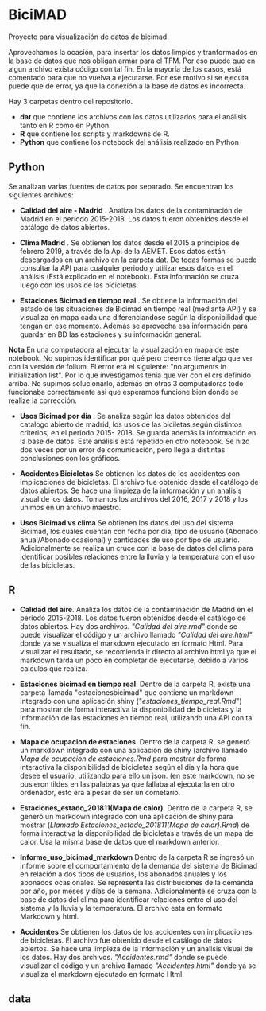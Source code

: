 # BiciMAD
Proyecto para visualización de datos de bicimad.

Aprovechamos la ocasión, para insertar los datos limpios y tranformados en la base de datos que nos obligan armar para el TFM. Por eso puede que en algun archivo exista código con tal fin. En la mayoría de los casos, está comentado para que no vuelva a ejecutarse. Por ese motivo si se ejecuta puede que de error, ya que la conexión a la base de datos es incorrecta.

Hay 3 carpetas dentro del repositorio.
- **dat** que contiene los archivos con los datos utilizados para el análisis tanto en R como en Python.
- **R** que contiene los scripts y markdowns de R.
- **Python** que contiene los notebook del análisis realizado en Python

## Python

Se analizan varias fuentes de datos por separado. Se encuentran los siguientes archivos:

* **Calidad del aire - Madrid** . Analiza los datos de la contaminación de Madrid en el período 2015-2018. Los datos fueron obtenidos desde el catálogo de datos abiertos.

* **Clima Madrid** .  Se obtienen los datos desde el 2015 a principios de febrero 2019, a través de la Api de la AEMET. Esos datos están descargados en un archivo en la carpeta dat. De todas formas se puede consultar la API para cualquier periodo y utilizar esos datos en el análisis (Está explicado en el notebook). Esta información se cruza luego con los usos de las bicicletas.

* **Estaciones Bicimad en tiempo real** . Se obtiene la información del estado de las situaciones de Bicimad en tiempo real (mediante API) y se visualiza en mapa cada una diferenciandose según la disponibilidad que tengan en ese momento. Además se aprovecha esa información para guardar en BD las estaciones y su información general.

**Nota** En una computadora al ejecutar la visualización en mapa de este notebook. No supimos identificar por qué pero creemos tiene algo que ver con la versión de folium. El error era el siguiente: "no arguments in initialization list". Por lo que investigamos tenia que ver con el crs definido arriba.
No supimos solucionarlo, además en otras 3 computadoras todo funcionaba correctamente asi que esperamos funcione bien donde se realize la corrección.

* **Usos Bicimad por día** . Se analiza según los datos obtenidos del catalogo abierto de madrid, los usos de las biciletas según distintos criterios, en el periodo 2015- 2018. Se guarda además la información en la base de datos. Este análisis está repetido en otro notebook. Se hizo dos veces por un error de comunicación, pero llega a distintas conclusiones con los gráficos.

* **Accidentes Bicicletas**
Se obtienen los datos de los accidentes con implicaciones de bicicletas. El archivo fue obtenido desde el catálogo de datos abiertos. Se hace una limpieza de la información y un analisis visual de los datos. Tomamos los archivos del 2016, 2017 y 2018 y los unimos en un archivo maestro. 

* **Usos Bicimad vs clima**
Se obtienen los datos del uso del sistema Bicimad, los cuales cuentan con fecha por día, tipo de usuario (Abonado anual/Abonado ocasional) y cantidades de uso por tipo de usuario. Adicionalmente se realiza un cruce con la base de datos del clima para identificar posibles relaciones entre la lluvia y la temperatura con el uso de las bicicletas.

## R

* **Calidad del aire**. Analiza los datos de la contaminación de Madrid en el periodo 2015-2018. Los datos fueron obtenidos desde el catálogo de datos abiertos.
Hay dos archivos. _"Calidad del aire.rmd"_ donde se puede visualizar el código y un archivo llamado _"Calidad del aire.html"_ donde ya se visualiza el markdown ejecutado en formato Html. Para visualizar el resultado, se recomienda ir directo al archivo html ya que el markdown tarda un poco en completar de ejecutarse, debido a varios calculos que realiza.

* **Estaciones bicimad en tiempo real**. Dentro de la carpeta R, existe una carpeta llamada "estacionesbicimad" que contiene un markdown integrado con una aplicación shiny ("_estaciones_tiempo_real.Rmd_") para mostrar de forma interactiva la disponibilidad de bicicletas y la información de las estaciones en tiempo real, utilizando una API con tal fin.

* **Mapa de ocupacion de estaciones**.  Dentro de la carpeta R, se generó un markdown integrado con una aplicación de shiny (archivo llamado _Mapa de ocupacion de estaciones.Rmd_ para mostrar de forma interactiva la disponibilidad de bicicletas según el dia y la hora que desee el usuario, utilizando para ello un json. (en este markdown, no se pusieron tildes en las palabras ya que fallaba al ejecutarla en otro ordenador, esto era a pesar de ser un cometario.

* **Estaciones_estado_201811(Mapa de calor)**. Dentro de la carpeta R, se generó un markdown integrado con una aplicación de shiny para mostrar (_Llamado Estaciones_estado_201811(Mapa de calor).Rmd_) de forma interactiva la disponibilidad de bicicletas a través de un mapa de calor. Usa la misma base de datos que el markdown anterior. 

* **Informe_uso_bicimad_markdown** Dentro de la carpeta R se ingresó un informe sobre el comportamiento de la demanda del sistema de Bicimad en relación a dos tipos de usuarios, los abonados anuales y los abonados ocasionales. Se representa las distribuciones de la demanda por año, por meses y días de la semana. Adicionalmente se cruza con la base de datos del clima para identificar relaciones entre el uso del sistema y la lluvia y la temperatura. El archivo esta en formato Markdown y html.

* **Accidentes**
Se obtienen los datos de los accidentes con implicaciones de bicicletas. El archivo fue obtenido desde el catálogo de datos abiertos. Se hace una limpieza de la información y un analisis visual de los datos. Hay dos archivos. _"Accidentes.rmd"_ donde se puede visualizar el código y un archivo llamado _"Accidentes.html"_ donde ya se visualiza el markdown ejecutado en formato Html.

## data
